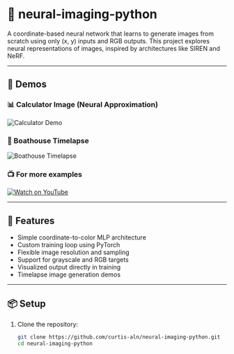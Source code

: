# 🧠 neural-imaging-python

A coordinate-based neural network that learns to generate images from scratch using only (x, y) inputs and RGB outputs. This project explores neural representations of images, inspired by architectures like SIREN and NeRF.

---

## 🎥 Demos

### 📊 Calculator Image (Neural Approximation)
![Calculator Demo](https://github.com/curtis-aln/neural-imaging-python/tree/main/media/demo/calculator.gif)


### 🌄 Boathouse Timelapse
![Boathouse Timelapse](https://github.com/curtis-aln/neural-imaging-python/tree/main/media/demo/boathouse.gif)

### 📺 For more examples
[![Watch on YouTube](https://img.youtube.com/vi/D5AiTdJOa4Q/0.jpg)](https://youtu.be/D5AiTdJOa4Q?si=r1Pu6iq7I6H1o-u7)

---

## 🚀 Features

- Simple coordinate-to-color MLP architecture
- Custom training loop using PyTorch
- Flexible image resolution and sampling
- Support for grayscale and RGB targets
- Visualized output directly in training
- Timelapse image generation demos

---

## 📦 Setup

1. Clone the repository:
   ```bash
   git clone https://github.com/curtis-aln/neural-imaging-python.git
   cd neural-imaging-python
